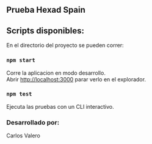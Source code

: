 ## Prueba Hexad Spain

## Scripts disponibles:

En el directorio del proyecto se pueden correr:

### `npm start`

Corre la aplicacion en modo desarrollo.<br>
Abrir [http://localhost:3000](http://localhost:3000) parar verlo en el explorador.

### `npm test`

Ejecuta las pruebas con un CLI interactivo.<br>

### Desarrollado por:

Carlos Valero
